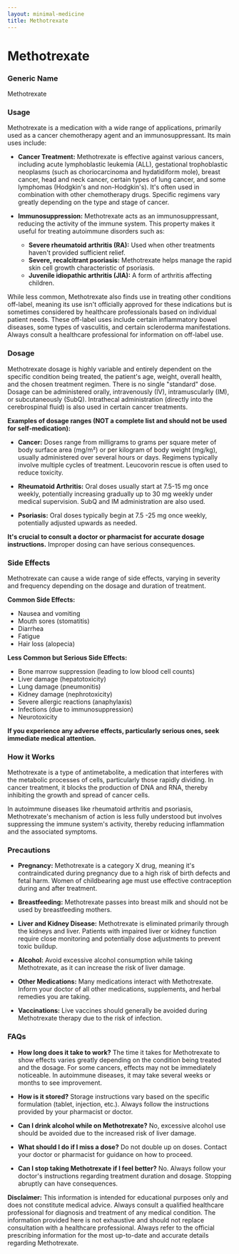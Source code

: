 ```yaml
---
layout: minimal-medicine
title: Methotrexate
---
```


# Methotrexate
### Generic Name
Methotrexate

### Usage

Methotrexate is a medication with a wide range of applications, primarily used as a cancer chemotherapy agent and an immunosuppressant.  Its main uses include:

* **Cancer Treatment:** Methotrexate is effective against various cancers, including acute lymphoblastic leukemia (ALL), gestational trophoblastic neoplasms (such as choriocarcinoma and hydatidiform mole), breast cancer, head and neck cancer, certain types of lung cancer, and some lymphomas (Hodgkin's and non-Hodgkin's).  It's often used in combination with other chemotherapy drugs.  Specific regimens vary greatly depending on the type and stage of cancer.

* **Immunosuppression:**  Methotrexate acts as an immunosuppressant, reducing the activity of the immune system. This property makes it useful for treating autoimmune disorders such as:
    * **Severe rheumatoid arthritis (RA):**  Used when other treatments haven't provided sufficient relief.
    * **Severe, recalcitrant psoriasis:**  Methotrexate helps manage the rapid skin cell growth characteristic of psoriasis.
    * **Juvenile idiopathic arthritis (JIA):** A form of arthritis affecting children.

While less common, Methotrexate also finds use in treating other conditions off-label, meaning its use isn't officially approved for these indications but is sometimes considered by healthcare professionals based on individual patient needs.  These off-label uses include certain inflammatory bowel diseases, some types of vasculitis, and certain scleroderma manifestations.  Always consult a healthcare professional for information on off-label use.

### Dosage

Methotrexate dosage is highly variable and entirely dependent on the specific condition being treated, the patient's age, weight, overall health, and the chosen treatment regimen.  There is no single "standard" dose.  Dosage can be administered orally, intravenously (IV), intramuscularly (IM), or subcutaneously (SubQ).  Intrathecal administration (directly into the cerebrospinal fluid) is also used in certain cancer treatments.

**Examples of dosage ranges (NOT a complete list and should not be used for self-medication):**

* **Cancer:** Doses range from milligrams to grams per square meter of body surface area (mg/m²) or per kilogram of body weight (mg/kg), usually administered over several hours or days.  Regimens typically involve multiple cycles of treatment. Leucovorin rescue is often used to reduce toxicity.

* **Rheumatoid Arthritis:**  Oral doses usually start at 7.5-15 mg once weekly, potentially increasing gradually up to 30 mg weekly under medical supervision. SubQ and IM administration are also used.

* **Psoriasis:**  Oral doses typically begin at 7.5 -25 mg once weekly, potentially adjusted upwards as needed.  

**It's crucial to consult a doctor or pharmacist for accurate dosage instructions.**  Improper dosing can have serious consequences.


### Side Effects

Methotrexate can cause a wide range of side effects, varying in severity and frequency depending on the dosage and duration of treatment.

**Common Side Effects:**

* Nausea and vomiting
* Mouth sores (stomatitis)
* Diarrhea
* Fatigue
* Hair loss (alopecia)

**Less Common but Serious Side Effects:**

* Bone marrow suppression (leading to low blood cell counts)
* Liver damage (hepatotoxicity)
* Lung damage (pneumonitis)
* Kidney damage (nephrotoxicity)
* Severe allergic reactions (anaphylaxis)
* Infections (due to immunosuppression)
* Neurotoxicity

**If you experience any adverse effects, particularly serious ones, seek immediate medical attention.**

### How it Works

Methotrexate is a type of antimetabolite, a medication that interferes with the metabolic processes of cells, particularly those rapidly dividing.  In cancer treatment, it blocks the production of DNA and RNA, thereby inhibiting the growth and spread of cancer cells.

In autoimmune diseases like rheumatoid arthritis and psoriasis, Methotrexate's mechanism of action is less fully understood but involves suppressing the immune system's activity, thereby reducing inflammation and the associated symptoms.

### Precautions

* **Pregnancy:** Methotrexate is a category X drug, meaning it's contraindicated during pregnancy due to a high risk of birth defects and fetal harm.  Women of childbearing age must use effective contraception during and after treatment.

* **Breastfeeding:** Methotrexate passes into breast milk and should not be used by breastfeeding mothers.

* **Liver and Kidney Disease:**  Methotrexate is eliminated primarily through the kidneys and liver.  Patients with impaired liver or kidney function require close monitoring and potentially dose adjustments to prevent toxic buildup.

* **Alcohol:** Avoid excessive alcohol consumption while taking Methotrexate, as it can increase the risk of liver damage.

* **Other Medications:**  Many medications interact with Methotrexate.  Inform your doctor of all other medications, supplements, and herbal remedies you are taking.

* **Vaccinations:** Live vaccines should generally be avoided during Methotrexate therapy due to the risk of infection.


### FAQs

* **How long does it take to work?** The time it takes for Methotrexate to show effects varies greatly depending on the condition being treated and the dosage.  For some cancers, effects may not be immediately noticeable.  In autoimmune diseases, it may take several weeks or months to see improvement.

* **How is it stored?**  Storage instructions vary based on the specific formulation (tablet, injection, etc.). Always follow the instructions provided by your pharmacist or doctor.

* **Can I drink alcohol while on Methotrexate?** No, excessive alcohol use should be avoided due to the increased risk of liver damage.

* **What should I do if I miss a dose?**  Do not double up on doses.  Contact your doctor or pharmacist for guidance on how to proceed.

* **Can I stop taking Methotrexate if I feel better?**  No. Always follow your doctor's instructions regarding treatment duration and dosage.  Stopping abruptly can have consequences.

**Disclaimer:** This information is intended for educational purposes only and does not constitute medical advice. Always consult a qualified healthcare professional for diagnosis and treatment of any medical condition.  The information provided here is not exhaustive and should not replace consultation with a healthcare professional.  Always refer to the official prescribing information for the most up-to-date and accurate details regarding Methotrexate.
